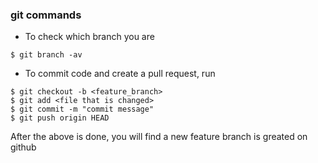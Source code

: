 ### git commands
- To check which branch you are
```
$ git branch -av
```
- To commit code and create a pull request, run
```
$ git checkout -b <feature_branch> 
$ git add <file that is changed>
$ git commit -m "commit message"
$ git push origin HEAD
```
After the above is done, you will find a new feature branch is greated on github

